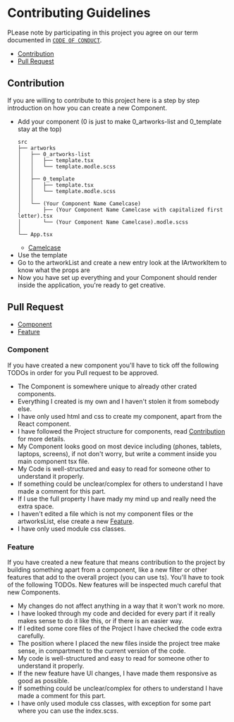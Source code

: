 # Contributing Guidelines

PLease note by participating in this project you agree on our term documented
in [`CODE OF CONDUCT`](CODE_OF_CONDUCT.md).

- [Contribution](#contribution)
- [Pull Request](#pull-request)

## Contribution

If you are willing to contribute to this project here is a step by step introduction on how you can create a new
Component.

- Add your component (0 is just to make 0_artworks-list and 0_template stay at the top)
  ```
  src
  ├── artworks
  │   ├── 0_artworks-list
  │   │   ├── template.tsx
  │   │   └── template.modle.scss
  │   │
  │   ├── 0_template
  │   │   ├── template.tsx
  │   │   └── template.modle.scss
  │   │
  │   └── (Your Component Name Camelcase)
  │       ├── (Your Component Name Camelcase with capitalized first letter).tsx
  │       └── (Your Component Name Camelcase).modle.scss
  │
  └── App.tsx
  ```
  - [Camelcase](https://developer.mozilla.org/en-US/docs/Glossary/Camel_case)
- Use the template
- Go to the artworkList and create a new entry look at the IArtworkItem to know what the props are
- Now you have set up everything and your Component should render inside the application, you're ready to get creative.

## Pull Request

- [Component](#component)
- [Feature](#feature)

### Component

If you have created a new component you'll have to tick off the following TODOs in order for you Pull request to be
approved.

- The Component is somewhere unique to already other crated components.
- Everything I created is my own and I haven't stolen it from somebody else.
- I have only used html and css to create my component, apart from the React component.
- I have followed the Project structure for components, read [Contribution](#contribution) for more details.
- My Component looks good on most device including (phones, tablets, laptops, screens), if not don't worry, but write a
  comment inside you main component tsx file.
- My Code is well-structured and easy to read for someone other to understand it properly.
- If something could be unclear/complex for others to understand I have made a comment for this part.
- If I use the full property I have mady my mind up and really need the extra space.
- I haven't edited a file which is not my component files or the artworksList, else create a new [Feature](#feature).
- I have only used module css classes.

### Feature

If you have created a new feature that means contribution to the project by building something apart from a component,
like a new filter or other features that add to the overall project (you can use ts). You'll have to took of the
following TODOs.
New features will be inspected much careful that new Components.

- My changes do not affect anything in a way that it won't work no more.
- I have looked through my code and decided for every part if it really makes sense to do it like this, or if there is
  an easier way.
- If I edited some core files of the Project I have checked the code extra carefully.
- The position where I placed the new files inside the project tree make sense, in compartment to the current version of
  the code.
- My code is well-structured and easy to read for someone other to understand it properly.
- If the new feature have UI changes, I have made them responsive as good as possible.
- If something could be unclear/complex for others to understand I have made a comment for this part.
- I have only used module css classes, with exception for some part where you can use the index.scss.
